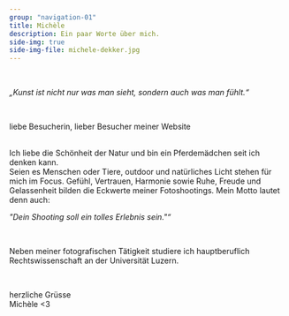 ```yaml
---
group: "navigation-01"
title: Michèle 
description: Ein paar Worte über mich.
side-img: true
side-img-file: michele-dekker.jpg
---
```


<br>
<p>
<em>„Kunst ist nicht nur was man sieht, sondern auch was man fühlt.“</em>
</p>
<br>
<p>
liebe Besucherin, lieber Besucher meiner Website 
</p>
<br>
Ich liebe die Schönheit der Natur und bin ein Pferdemädchen seit ich denken kann. 
<br>Seien es Menschen oder Tiere, outdoor und natürliches Licht stehen für mich im Focus. Gefühl, Vertrauen, Harmonie sowie Ruhe, Freude und Gelassenheit bilden die Eckwerte meiner Fotoshootings. Mein Motto lautet denn auch:
</p>
<p>
<em>"Dein Shooting soll ein tolles Erlebnis sein."“</em>
</p>
<br>
<p>
Neben meiner fotografischen Tätigkeit studiere ich hauptberuflich Rechtswissenschaft an der Universität Luzern.
</p>
<br>
<p>
herzliche Grüsse
<br>Michèle &lt;3
</p>
